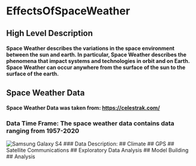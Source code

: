 # EffectsOfSpaceWeather
## High Level Description
#### Space Weather describes the variations in the space environment between the sun and earth. In particular, Space Weather describes the phenomena that impact systems and technologies in orbit and on Earth. Space Weather can occur anywhere from the surface of the sun to the surface of the earth. 
## Space Weather Data
#### Space Weather Data was taken from: https://celestrak.com/
### Data Time Frame: The space weather data contains data ranging from 1957-2020
<img src="https://github.com/heatherholcomb/CameraModelIdentification/blob/master/Samsung-Galaxy-S4_noise.png" alt="Samsung Galaxy S4" title="Samsung Galaxy S4 Noise Image" />
### Data Description: 
## Climate
## GPS
## Satellite Communications
## Exploratory Data Analysis
## Model Building
## Analysis
